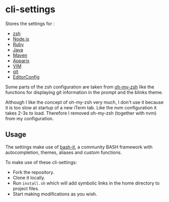 # cli-settings
Stores the settings for :
* [zsh](http://www.zsh.org/)
* [Node.js](https://nodejs.org)
* [Ruby](https://www.ruby-lang.org/en/)
* [Java](https://www.java.com/)
* [Maven](https://maven.apache.org/)
* [Apparix](http://micans.org/apparix/)
* [VIM](http://www.vim.org/)
* [git](https://git-scm.com/)
* [EditorConfig](http://editorconfig.org/)

Some parts of the zsh configuration are taken from [oh-my-zsh](https://github.com/robbyrussell/oh-my-zsh) like the functions for displaying git information in the prompt and the blinks theme.

Although I like the concept of oh-my-zsh very much, I don't use it because it is too slow at startup of a new iTerm tab. Like the nvm configuration it takes 2-3s to load. Therefore I removed oh-my-zsh (together with nvm) from my configuration.

## Usage
The settings make use of [bash-it](https://github.com/Bash-it/bash-it), a community BASH framework with autocompletion, themes, aliases and custom functions.

To make use of these cli-settings:
* Fork the repository.
* Clone it locally.
* Run `install.sh` which will add symbolic links in the home directory to project files.
* Start making modifications as you wish.
